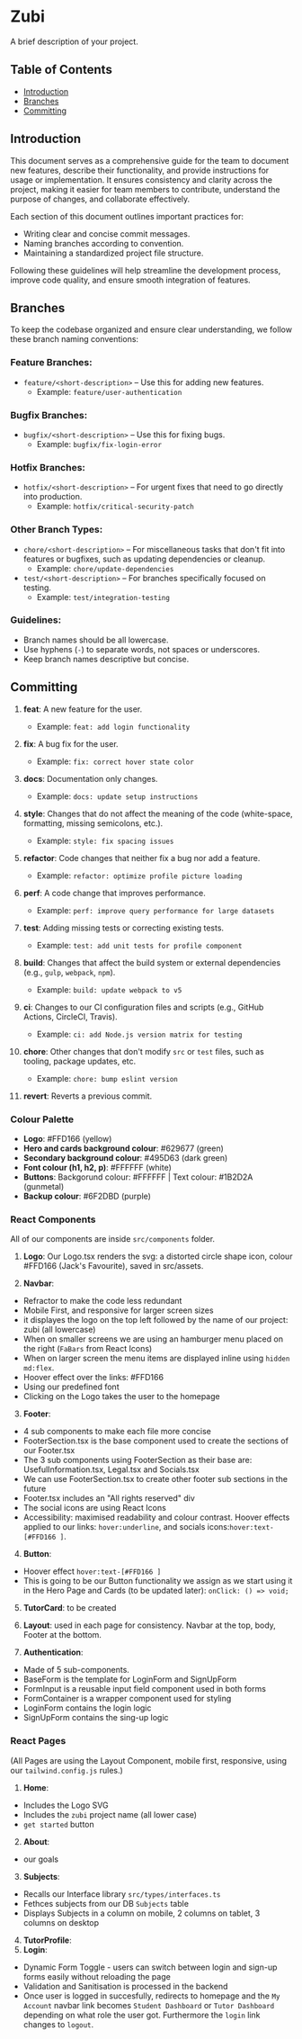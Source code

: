 # Zubi

A brief description of your project.

## Table of Contents

- [Introduction](#introduction)
- [Branches](#branches)
- [Committing](#committing)

## Introduction

This document serves as a comprehensive guide for the team to document new features, describe their functionality, and provide instructions for usage or implementation. It ensures consistency and clarity across the project, making it easier for team members to contribute, understand the purpose of changes, and collaborate effectively.

Each section of this document outlines important practices for:

- Writing clear and concise commit messages.
- Naming branches according to convention.
- Maintaining a standardized project file structure.

Following these guidelines will help streamline the development process, improve code quality, and ensure smooth integration of features.

## Branches

To keep the codebase organized and ensure clear understanding, we follow these branch naming conventions:

### Feature Branches:

- `feature/<short-description>` – Use this for adding new features.
  - Example: `feature/user-authentication`

### Bugfix Branches:

- `bugfix/<short-description>` – Use this for fixing bugs.
  - Example: `bugfix/fix-login-error`

### Hotfix Branches:

- `hotfix/<short-description>` – For urgent fixes that need to go directly into production.
  - Example: `hotfix/critical-security-patch`

### Other Branch Types:

- `chore/<short-description>` – For miscellaneous tasks that don't fit into features or bugfixes, such as updating dependencies or cleanup.
  - Example: `chore/update-dependencies`
- `test/<short-description>` – For branches specifically focused on testing.
  - Example: `test/integration-testing`

### Guidelines:

- Branch names should be all lowercase.
- Use hyphens (`-`) to separate words, not spaces or underscores.
- Keep branch names descriptive but concise.

## Committing

1. **feat**: A new feature for the user.

   - Example: `feat: add login functionality`

2. **fix**: A bug fix for the user.

   - Example: `fix: correct hover state color`

3. **docs**: Documentation only changes.

   - Example: `docs: update setup instructions`

4. **style**: Changes that do not affect the meaning of the code (white-space, formatting, missing semicolons, etc.).

   - Example: `style: fix spacing issues`

5. **refactor**: Code changes that neither fix a bug nor add a feature.

   - Example: `refactor: optimize profile picture loading`

6. **perf**: A code change that improves performance.

   - Example: `perf: improve query performance for large datasets`

7. **test**: Adding missing tests or correcting existing tests.

   - Example: `test: add unit tests for profile component`

8. **build**: Changes that affect the build system or external dependencies (e.g., `gulp`, `webpack`, `npm`).

   - Example: `build: update webpack to v5`

9. **ci**: Changes to our CI configuration files and scripts (e.g., GitHub Actions, CircleCI, Travis).

   - Example: `ci: add Node.js version matrix for testing`

10. **chore**: Other changes that don't modify `src` or `test` files, such as tooling, package updates, etc.

    - Example: `chore: bump eslint version`

11. **revert**: Reverts a previous commit.

### Colour Palette

- **Logo**: #FFD166 (yellow)
- **Hero and cards background colour**: #629677 (green)
- **Secondary background colour**: #495D63 (dark green)
- **Font colour (h1, h2, p)**: #FFFFFF (white)
- **Buttons**: Backgorund colour: #FFFFFF | Text colour: #1B2D2A (gunmetal)
- **Backup colour**: #6F2DBD (purple)

### React Components

All of our components are inside `src/components` folder.

1. **Logo**: Our Logo.tsx renders the svg: a distorted circle shape icon, colour #FFD166 (Jack's Favourite), saved in src/assets.

2. **Navbar**:
- Refractor to make the code less redundant
- Mobile First, and responsive for larger screen sizes
- it displayes the logo on the top left followed by the name of our project: zubi (all lowercase)
- When on smaller screens we are using an hamburger menu placed on the right (`FaBars` from React Icons)
- When on larger screen the menu items are displayed inline using `hidden md:flex`.
- Hoover effect over the links: #FFD166
- Using our predefined font
- Clicking on the Logo takes the user to the homepage

3. **Footer**:
- 4 sub components to make each file more concise
- FooterSection.tsx is the base component used to create the sections of our Footer.tsx
- The 3 sub components using FooterSection as their base are: UsefulInformation.tsx, Legal.tsx and Socials.tsx
- We can use FooterSection.tsx to create other footer sub sections in the future
- Footer.tsx includes an "All rights reserved" div
- The social icons are using React Icons
- Accessibility: maximised readability and colour contrast. Hoover effects applied to our links: `hover:underline`, and socials icons:`hover:text-[#FFD166 ]`.

4. **Button**: 
- Hoover effect `hover:text-[#FFD166 ]`
- This is going to be our Button functionality we assign as we start using it in the Hero Page and Cards (to be updated later): `onClick: () => void;`

5. **TutorCard**: to be created

6. **Layout**: used in each page for consistency. Navbar at the top, body, Footer at the bottom.

7. **Authentication**:
- Made of 5 sub-components.
- BaseForm is the template for LoginForm and SignUpForm
- FormInput is a reusable input field component used in both forms
- FormContainer is a wrapper component used for styling
- LoginForm contains the login logic
- SignUpForm contains the sing-up logic

### React Pages

(All Pages are using the Layout Component, mobile first, responsive, using our `tailwind.config.js` rules.)

1. **Home**: 
- Includes the Logo SVG
- Includes the `zubi` project name (all lower case)
- `get started` button
2. **About**: 
- our goals
3. **Subjects**:
- Recalls our Interface library `src/types/interfaces.ts`
- Fethces subjects from our DB `Subjects` table
- Displays Subjects in a column on mobile, 2 columns on tablet, 3 columns on desktop
4. **TutorProfile**:
5. **Login**:
- Dynamic Form Toggle - users can switch between login and sign-up forms easily without reloading the page
- Validation and Sanitisation is processed in the backend
- Once user is logged in succesfully, redirects to homepage and the `My Account` navbar link becomes `Student Dashboard` or `Tutor Dashboard` depending on what role the user got. Furthermore the `login` link changes to `logout`.
